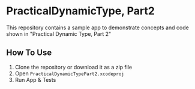 # PracticalDynamicType, Part2

This repository contains a sample app to demonstrate concepts and code shown in "Practical Dynamic Type, Part 2"

## How To Use
1. Clone the repository or download it as a zip file
2. Open `PracticalDynamicTypePart2.xcodeproj`
3. Run App & Tests
